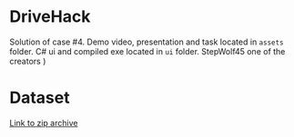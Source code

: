 # DriveHack
Solution of case #4. Demo video, presentation and task located in `assets` folder.
C# ui and compiled exe located in `ui` folder. 
StepWolf45 one of the creators )

# Dataset
[Link to zip archive](https://drive.google.com/file/d/1519pG29xuny14IFYnMGQf0CGQwDgUcND/view?usp=drive_open)
